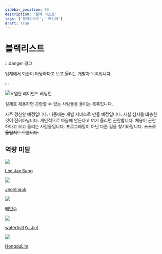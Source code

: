 ```yaml
---
sidebar_position: 99
description: '블랙 리스트'
tags: ['블랙리스트', '커리어']
draft: true
---
```


# 블랙리스트

:::danger 경고

업계에서 퇴출이 타당하다고 보고 올리는 개발자 목록입니다.

:::

![요염한 레이먼드 레딩턴](https://user-images.githubusercontent.com/84452145/270111716-351718b9-58da-4178-a1d8-0d267c838508.png)

실제로 채용하면 곤란할 수 있는 사람들을 올리는 목록입니다.

자주 갱신할 예정입니다. 나중에는 개별 서비스로 만들 예정입니다. 사실 심사를 대충한 것이 전혀아닙니다. 개인적으로 마음에 안든다고 여기 올리면 곤란합니다. 채용이 곤란하다고 보고 올리는 사람들입니다. 프로그래밍이 아닌 다른 길을 찾기바랍니다. ~~스스로 올릴지도 모릅니다.~~

<!-- 실제로 개발자가 부족한 측면은 다양합니다. -->

## 역량 미달

![](https://avatars.githubusercontent.com/u/110893338?v=4)

[Lee Jae Sung](https://github.com/ambition0103)

<!-- 커밋없는 포트폴리오 프로젝트를 올립니다. -->

![](https://avatars.githubusercontent.com/u/117060240?v=4)

[JeonInguk](https://github.com/JeonInguk)

![](https://avatars.githubusercontent.com/u/105731003?v=4)

[배민수](https://github.com/qoalstn44)

![](https://avatars.githubusercontent.com/u/117061219?v=4)

[waterfist(Yu Jin)](https://github.com/waterfist)

![](https://avatars.githubusercontent.com/u/38354231?v=4)

[HongguLim](https://github.com/HongguLim)

<!-- https://github.com/unityproject1 -->

<!-- 💣 -->
